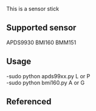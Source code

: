 This is a sensor stick

## Supported sensor
APDS9930
BMI160
BMM151

## Usage
-sudo python apds99xx.py L or P <br>
-sudo python bmi160.py A or G <br>

## Referenced
